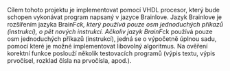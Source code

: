 Cı́lem tohoto projektu je implementovat pomocı́ VHDL procesor, který bude schopen vykonávat program
napsaný v jazyce Brainlove. Jazyk Brainlove je rozšı́řenı́m jazyka BrainF*ck, který použı́vá pouze
osm jednoduchých přı́kazů (instrukcı́), o pět nových instrukcı́. Ačkoliv jazyk BrainF*ck použı́vá pouze osm
jednoduchých přı́kazů (instrukcı́), jedná se o výpočetně úplnou sadu, pomocı́ které je možné implementovat
libovolný algoritmus. Na ověřenı́ korektnı́ funkce posloužı́ několik testovacı́ch programů (výpis textu, výpis
prvočı́sel, rozklad čı́sla na prvočı́sla, apod.).
